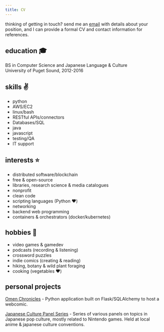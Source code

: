 ```yaml
---
title: CV
---
```


thinking of getting in touch? send me an [email](mailto:torivaz@protonmail.com) with details about your position, and I can provide a formal CV and contact information for references.

## education :mortar_board:
BS in Computer Science and Japanese Language & Culture  
University of Puget Sound, 2012-2016

## skills :v:
- python
- AWS/EC2
- linux/bash
- RESTful APIs/connectors
- Databases/SQL
- java
- javascript
- testing/QA
- IT support

## interests :star:
- distributed software/blockchain
- free & open-source
- libraries, research science & media catalogues
- nonprofit
- clean code
- scripting languages (Python :heart:)
- networking
- backend web programming
- containers & orchestrators (docker/kubernetes)

## hobbies :love_letter:
- video games & gamedev
- podcasts (recording & listening)
- crossword puzzles
- indie comics (creating & reading)
- hiking, botany & wild plant foraging
- cooking (vegetables :heart:)

## personal projects

[Omen Chronicles](https://omenchroniclescomic.com) - Python application built on Flask/SQLAlchemy to host a webcomic.

[Japanese Culture Panel Series](panels) - Series of various panels on topics in Japanese pop culture, mostly related to Nintendo games. Held at local anime & japanese culture conventions.
